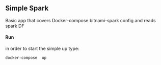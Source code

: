 ##  Simple Spark

Basic app that covers Docker-compose bitnami-spark config and reads spark DF

#### Run
in order to start the simple up type:
    
    docker-compose  up